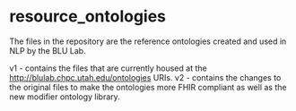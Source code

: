 # resource_ontologies

The files in the repository are the reference ontologies created and used in NLP by the BLU Lab.

v1 - contains the files that are currently housed at the http://blulab.chpc.utah.edu/ontologies URIs.
v2 - contains the changes to the original files to make the ontologies more FHIR compliant as well as the new modifier ontology library.
